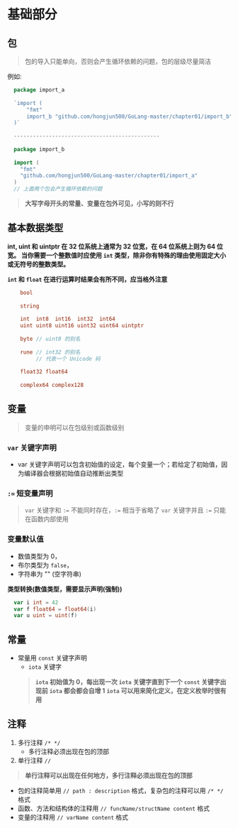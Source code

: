 # 基础部分
## 包
  > 包的导入只能单向，否则会产生循环依赖的问题，包的层级尽量简洁

  例如:
  ```go 
    package import_a
    
    `import (
        "fmt"
        import_b "github.com/hongjun500/GoLang-master/chapter01/import_b"
    )`
    
    ----------------------------------------------
    
    package import_b
    
    import (
      "fmt"
      "github.com/hongjun500/GoLang-master/chapter01/import_a"
    )
    // 上面两个包会产生循环依赖的问题
  ```

  > **大写字母开头的常量、变量在包外可见，小写的则不行**

## 基本数据类型
**int, uint 和 uintptr 在 32 位系统上通常为 32 位宽，在 64 位系统上则为 64 位宽。 当你需要一个整数值时应使用 `int` 类型，除非你有特殊的理由使用固定大小或无符号的整数类型。**

**`int` 和 `float` 在进行运算时结果会有所不同，应当格外注意**
```go 
    bool
    
    string
    
    int  int8  int16  int32  int64
    uint uint8 uint16 uint32 uint64 uintptr
    
    byte // uint8 的别名
    
    rune // int32 的别名
         // 代表一个 Unicode 码
    
    float32 float64
    
    complex64 complex128
```

## 变量
> 变量的申明可以在包级别或函数级别  
### `var` 关键字声明
- var 关键字声明可以包含初始值的设定，每个变量一个；若给定了初始值，因为编译器会根据初始值自动推断出类型

### `:=` 短变量声明

> `var` 关键字和 `:=` 不能同时存在，`:=` 相当于省略了 `var` 关键字并且 `:=` 只能在函数内部使用
### 变量默认值
- 数值类型为 0，
- 布尔类型为 `false`，
- 字符串为 "" (空字符串)

**类型转换(数值类型，需要显示声明(强制))**
~~~go 
  var i int = 42
  var f float64 = float64(i)
  var u uint = uint(f)
  ~~~

## 常量
- 常量用 `const` 关键字声明
  - `iota` 关键字
  > **`iota` 初始值为 0，每出现一次 `iota` 关键字直到下一个 `const` 关键字出现前 `iota` 都会都会自增 1**
  > **`iota` 可以用来简化定义，在定义枚举时很有用**

## 注释
1. 多行注释 `/* */`
   - 多行注释必须出现在包的顶部
2. 单行注释 `//`
> **单行注释可以出现在任何地方，多行注释必须出现在包的顶部**
   - 包的注释简单用 `// path : description` 格式，复杂包的注释可以用 `/* */` 格式
   - 函数、方法和结构体的注释用 `// funcName/structName content` 格式
   - 变量的注释用 `// varName content` 格式